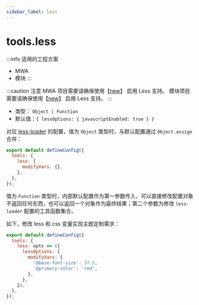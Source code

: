 ```yaml
---
sidebar_label: less
---
```


# tools.less

:::info 适用的工程方案
* MWA
* 模块
:::

:::caution 注意
MWA 项目需要请确保使用【[new](/docs/apis/commands/mwa/new)】 启用 Less 支持。
模块项目需要请确保使用【[new](/docs/apis/commands/module/new)】 启用 Less 支持。
:::

* 类型： `Object | Function`
* 默认值：`{ lessOptions: { javascriptEnabled: true } }`

对应 [less-loader](https://lesscss.org/) 的配置，值为 `Object` 类型时，与默认配置通过 `Object.assign` 合并：

```js title="modern.config.js"
export default defineConfig({
  tools: {
    less: {
      modifyVars: {},
    },
  },
});
```

值为 `Function` 类型时，内部默认配置作为第一参数传入，可以直接修改配置对象不返回任何东西，也可以返回一个对象作为最终结果；第二个参数为修改 `less-loader` 配置的工具函数集合。

如下，修改 less 和 css 变量实现主题定制需求：


```js title="modern.config.js"
export default defineConfig({
  tools: {
    less: opts => ({
      lessOptions: {
        modifyVars: {
          '@base-font-size': 37.5,
          '@primary-color': 'red',
        },
      },
    }),
  },
});
```
